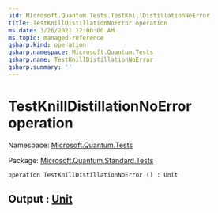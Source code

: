 ```yaml
---
uid: Microsoft.Quantum.Tests.TestKnillDistillationNoError
title: TestKnillDistillationNoError operation
ms.date: 3/26/2021 12:00:00 AM
ms.topic: managed-reference
qsharp.kind: operation
qsharp.namespace: Microsoft.Quantum.Tests
qsharp.name: TestKnillDistillationNoError
qsharp.summary: ''
---
```


# TestKnillDistillationNoError operation

Namespace: [Microsoft.Quantum.Tests](xref:Microsoft.Quantum.Tests)

Package: [Microsoft.Quantum.Standard.Tests](https://nuget.org/packages/Microsoft.Quantum.Standard.Tests)




```qsharp
operation TestKnillDistillationNoError () : Unit
```


## Output : [Unit](xref:microsoft.quantum.lang-ref.unit)

